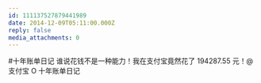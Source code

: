 ```yaml
---
id: 111137527879441989
date: 2014-12-09T05:11:00.000Z
reply: false
media_attachments: 0
---
```


#十年账单日记 谁说花钱不是一种能力！我在支付宝竟然花了 194287.55 元！@支付宝 O 十年账单日记 ​​​​

